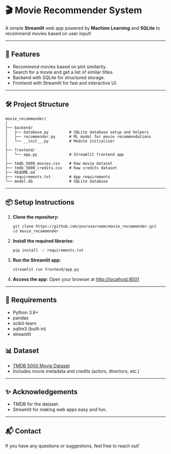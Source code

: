 # 🎬 Movie Recommender System

A simple **Streamlit** web app powered by **Machine Learning** and **SQLite** to recommend movies based on user input!

---

## 🚀 Features
- Recommend movies based on plot similarity.
- Search for a movie and get a list of similar titles.
- Backend with SQLite for structured storage.
- Frontend with Streamlit for fast and interactive UI.

---

## 🛠 Project Structure

```
movie_recommender/
│
├── backend/
│   ├── database.py         # SQLite database setup and helpers
│   ├── recommender.py      # ML model for movie recommendations
│   └── __init__.py         # Module initializer
│
├── frontend/
│   └── app.py              # Streamlit frontend app
│
├── tmdb_5000_movies.csv    # Raw movie dataset
├── tmdb_5000_credits.csv   # Raw credits dataset
├── README.md
├── requirements.txt        # App requirements
└── model.db                # SQLite database
```

---

## 📦 Setup Instructions

1. **Clone the repository:**
   ```bash
   git clone https://github.com/yourusername/movie_recommender.git
   cd movie_recommender
   ```

2. **Install the required libraries:**
   ```bash
   pip install -r requirements.txt
   ```

3. **Run the Streamlit app:**
   ```bash
   streamlit run frontend/app.py
   ```

4. **Access the app:**
   Open your browser at [http://localhost:8501](http://localhost:8501)

---

## 📄 Requirements
- Python 3.8+
- pandas
- scikit-learn
- sqlite3 (built-in)
- streamlit

## 📊 Dataset
- [TMDB 5000 Movie Dataset](https://www.kaggle.com/datasets/tmdb/tmdb-movie-metadata)
- Includes movie metadata and credits (actors, directors, etc.)

---

## ✨ Acknowledgements
- TMDB for the dataset.
- Streamlit for making web apps easy and fun.

---

## 📬 Contact
If you have any questions or suggestions, feel free to reach out!

